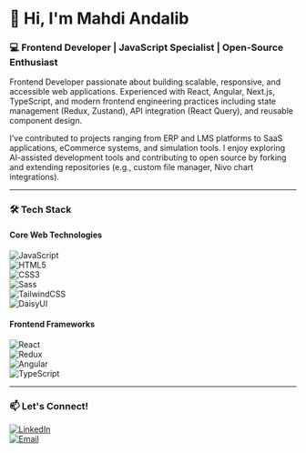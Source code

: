 # 👋 Hi, I'm Mahdi Andalib  

### 💻 Frontend Developer | JavaScript Specialist | Open-Source Enthusiast  

Frontend Developer passionate about building scalable, responsive, and accessible web applications. Experienced with React, Angular, Next.js, TypeScript, and modern frontend engineering practices including state management (Redux, Zustand), API integration (React Query), and reusable component design.

I’ve contributed to projects ranging from ERP and LMS platforms to SaaS applications, eCommerce systems, and simulation tools. I enjoy exploring AI-assisted development tools and contributing to open source by forking and extending repositories (e.g., custom file manager, Nivo chart integrations).

---

### 🛠️ **Tech Stack**  

#### **Core Web Technologies**  
![JavaScript](https://img.shields.io/badge/-JavaScript-F7DF1E?logo=javascript&logoColor=black)  
![HTML5](https://img.shields.io/badge/-HTML5-E34F26?logo=html5&logoColor=white)  
![CSS3](https://img.shields.io/badge/-CSS3-1572B6?logo=css3&logoColor=white)  
![Sass](https://img.shields.io/badge/-Sass-CC6699?logo=sass&logoColor=white)  
![TailwindCSS](https://img.shields.io/badge/-TailwindCSS-38B2AC?logo=tailwind-css&logoColor=white)  
![DaisyUI](https://img.shields.io/badge/-DaisyUI-5A0EF8?logo=daisyui&logoColor=white)  

#### **Frontend Frameworks**  
![React](https://img.shields.io/badge/-React-61DAFB?logo=react&logoColor=black)  
![Redux](https://img.shields.io/badge/-Redux-764ABC?logo=redux&logoColor=white)  
![Angular](https://img.shields.io/badge/-Angular-DD0031?logo=angular&logoColor=white)  
![TypeScript](https://img.shields.io/badge/-TypeScript-3178C6?logo=typescript&logoColor=white)  

---

### 📫 **Let's Connect!**  

[![LinkedIn](https://img.shields.io/badge/-LinkedIn-0A66C2?logo=linkedin&logoColor=white)](https://www.linkedin.com/in/mahdi7596/)  
[![Email](https://img.shields.io/badge/-Email-D14836?logo=gmail&logoColor=white)](mailto:andalibmahdi96@gmail.com)  

